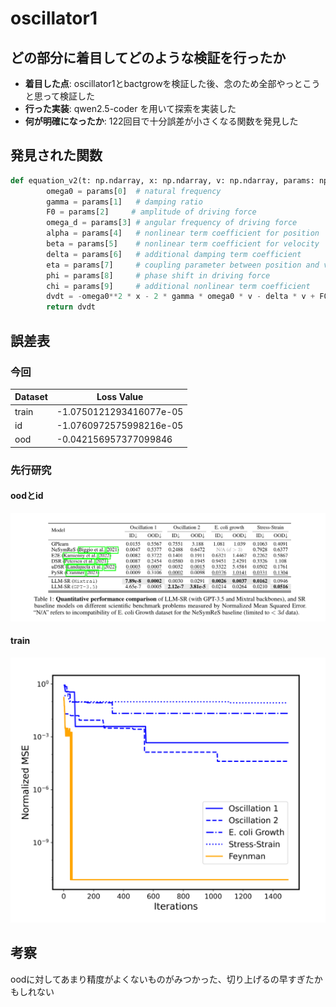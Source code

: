 # oscillator1

## どの部分に着目してどのような検証を行ったか

* **着目した点**: oscillator1とbactgrowを検証した後、念のため全部やっとこうと思って検証した
* **行った実装**: qwen2.5-coder を用いて探索を実装した
* **何が明確になったか**: 122回目で十分誤差が小さくなる関数を発見した

## 発見された関数
```python
def equation_v2(t: np.ndarray, x: np.ndarray, v: np.ndarray, params: np.ndarray) -> np.ndarray:
        omega0 = params[0]  # natural frequency
        gamma = params[1]   # damping ratio
        F0 = params[2]     # amplitude of driving force
        omega_d = params[3] # angular frequency of driving force
        alpha = params[4]   # nonlinear term coefficient for position
        beta = params[5]    # nonlinear term coefficient for velocity
        delta = params[6]   # additional damping term coefficient
        eta = params[7]     # coupling parameter between position and velocity
        phi = params[8]     # phase shift in driving force
        chi = params[9]     # additional nonlinear term coefficient
        dvdt = -omega0**2 * x - 2 * gamma * omega0 * v - delta * v + F0 * np.cos(omega_d * t + phi) + alpha * (x**2) + beta * (v**2) + eta * x * v + chi * (x**3)
        return dvdt
```

## 誤差表

### 今回
| Dataset | Loss Value                |
|---------|---------------------------|
| train   | -1.0750121293416077e-05   |
| id      | -1.0760972575998216e-05   |
| ood     | -0.042156957377099846     |

### 先行研究
#### oodとid
![alt text](oodとidの誤差表.png)
#### train
![alt text](探索中の誤差の遷移.png)

## 考察
oodに対してあまり精度がよくないものがみつかった、切り上げるの早すぎたかもしれない
